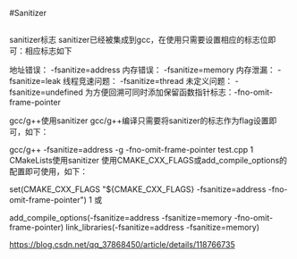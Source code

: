 #Sanitizer
##

sanitizer标志
sanitizer已经被集成到gcc，在使用只需要设置相应的标志位即可：相应标志如下

地址错误： -fsanitize=address
内存错误： -fsanitize=memory
内存泄漏： -fsanitize=leak
线程竞速问题： -fsanitize=thread
未定义问题： -fsanitize=undefined
为方便回溯可同时添加保留函数指针标志：-fno-omit-frame-pointer

gcc/g++使用sanitizer
gcc/g++编译只需要将sanitizer的标志作为flag设置即可，如下：

gcc/g++ -fsanitize=address -g -fno-omit-frame-pointer test.cpp
1
CMakeLists使用sanitizer
使用CMAKE_CXX_FLAGS或add_compile_options的配置即可使用，如下：

set(CMAKE_CXX_FLAGS "${CMAKE_CXX_FLAGS} -fsanitize=address -fno-omit-frame-pointer")
1
或

add_compile_options(-fsanitize=address -fsanitize=memory -fno-omit-frame-pointer)
link_libraries(-fsanitize=address -fsanitize=memory)

https://blog.csdn.net/qq_37868450/article/details/118766735